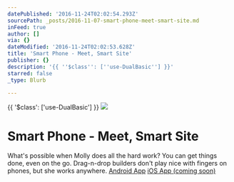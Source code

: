 ```yaml
---
datePublished: '2016-11-24T02:02:54.293Z'
sourcePath: _posts/2016-11-07-smart-phone-meet-smart-site.md
inFeed: true
author: []
via: {}
dateModified: '2016-11-24T02:02:53.628Z'
title: 'Smart Phone - Meet, Smart Site'
publisher: {}
description: '{{ ''$class'': [''use-DualBasic''] }}'
starred: false
_type: Blurb

---
```

{{ '$class': \['use-DualBasic'\] }}
![](https://the-grid-user-content.s3-us-west-2.amazonaws.com/f726d19a-8578-409b-a617-b20c2248ea63.jpg)

# Smart Phone - Meet, Smart Site

What's possible when Molly does all the hard work? You can get things done, even on the go. Drag-n-drop builders don't play nice with fingers on phones, but she works anywhere.
[Android App][0]
[iOS App (coming soon)][1]

[0]: https://play.google.com/store/apps/details?id=io.thegrid.app&hl=en
[1]: https://plans.thegrid.io/